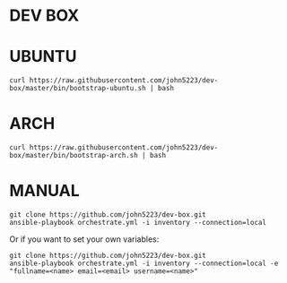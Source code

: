 DEV BOX
==========





UBUNTU
=======


	curl https://raw.githubusercontent.com/john5223/dev-box/master/bin/bootstrap-ubuntu.sh | bash


ARCH
=======


	curl https://raw.githubusercontent.com/john5223/dev-box/master/bin/bootstrap-arch.sh | bash



MANUAL
=========


	git clone https://github.com/john5223/dev-box.git
	ansible-playbook orchestrate.yml -i inventory --connection=local


Or if you want to set your own variables:


	git clone https://github.com/john5223/dev-box.git
	ansible-playbook orchestrate.yml -i inventory --connection=local -e "fullname=<name> email=<email> username=<name>"

